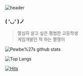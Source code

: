 ![header](https://capsule-render.vercel.app/api?type=waving&color=auto&height=300&section=header&text=PEWBE👻&fontSize=90)
### ( '◡' )ノ
>열심히 살고 싶은 평범한 고등학생  
>게임개발인 척 하는 짤쟁이

![Pewbe%27s github stats](https://github-readme-stats.vercel.app/api?username=Pewbe&show_icons=true)

![Top Langs](https://github-readme-stats.vercel.app/api/top-langs/?username=Pewbe&layout=compact)

[![Hits](https://hits.seeyoufarm.com/api/count/incr/badge.svg?url=https%3A%2F%2Fgithub.com%2FPewbe&count_bg=%2379C83D&title_bg=%23555555&icon=&icon_color=%23E7E7E7&title=hits&edge_flat=false)](https://hits.seeyoufarm.com)
